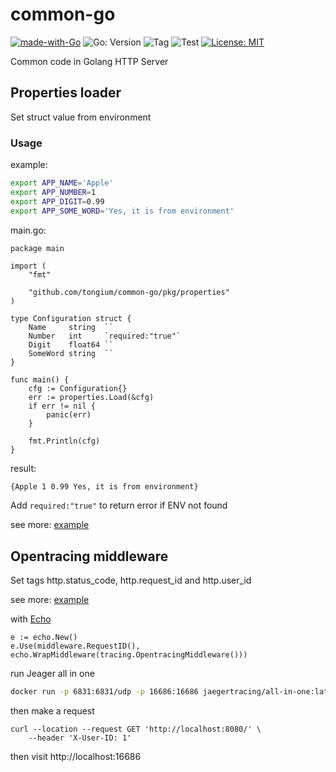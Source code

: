 # common-go

[![made-with-Go](https://img.shields.io/badge/Made%20with-Go-1f425f.svg)](http://golang.org)
![Go: Version](https://img.shields.io/github/go-mod/go-version/tongium/common-go)
![Tag](https://img.shields.io/github/v/tag/tongium/common-go)
![Test](https://github.com/tongium/common-go/actions/workflows/test.yml/badge.svg)
[![License: MIT](https://img.shields.io/badge/License-MIT-yellow.svg)](https://opensource.org/licenses/MIT)

Common code in Golang HTTP Server

## Properties loader

Set struct value from environment

### Usage

example:

```sh
export APP_NAME='Apple'
export APP_NUMBER=1
export APP_DIGIT=0.99
export APP_SOME_WORD='Yes, it is from environment'
```

main.go:

```golang
package main

import (
	"fmt"

	"github.com/tongium/common-go/pkg/properties"
)

type Configuration struct {
	Name     string  ``
	Number   int     `required:"true"`
	Digit    float64 ``
	SomeWord string  ``
}

func main() {
	cfg := Configuration{}
	err := properties.Load(&cfg)
	if err != nil {
		panic(err)
	}

	fmt.Println(cfg)
}
```

result:

```sh
{Apple 1 0.99 Yes, it is from environment}
```

Add `required:"true"` to return error if ENV not found


see more: [example](example/properties/main.go)

## Opentracing middleware

Set tags http.status_code, http.request_id and http.user_id

see more: [example](example/jaeger/main.go) 

with [Echo](https://echo.labstack.com/)

```golang
e := echo.New()
e.Use(middleware.RequestID(), echo.WrapMiddleware(tracing.OpentracingMiddleware()))
```

run Jeager all in one

```sh
docker run -p 6831:6831/udp -p 16686:16686 jaegertracing/all-in-one:latest
```

then make a request

```
curl --location --request GET 'http://localhost:8080/' \
	--header 'X-User-ID: 1'
```

then visit http://localhost:16686